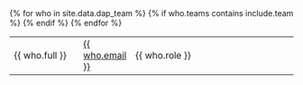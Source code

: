 <table width="120%">
  {% for who in site.data.dap_team %}
  {% if who.teams contains include.team %}
  <tr>
    <td width="25%">{{ who.full }}</td>
    <td width="15%"><a href="mailto:{{ who.email }}">{{ who.email }}</a></td>
    <td width="60%">{{ who.role }}</td>
  </tr>
  {% endif %}
  {% endfor %}
</table>
